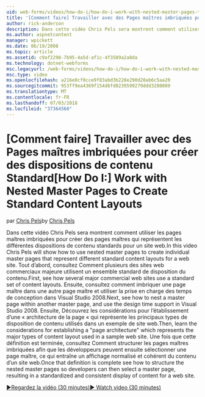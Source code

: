 ```yaml
---
uid: web-forms/videos/how-do-i/how-do-i-work-with-nested-master-pages-to-create-standard-content-layouts
title: '[Comment faire] Travailler avec des Pages maîtres imbriquées pour créer des dispositions de contenu Standard | Microsoft Docs'
author: rick-anderson
description: Dans cette vidéo Chris Pels sera montrent comment utiliser les pages maîtres imbriquées pour créer des pages maîtres qui représentent les différentes dispositions de contenu standards pour un w...
ms.author: aspnetcontent
manager: wpickett
ms.date: 06/19/2008
ms.topic: article
ms.assetid: c9af2298-7b95-4a5d-af1c-4f3589a2a8da
ms.technology: dotnet-webforms
msc.legacyurl: /web-forms/videos/how-do-i/how-do-i-work-with-nested-master-pages-to-create-standard-content-layouts
msc.type: video
ms.openlocfilehash: a216e0cf0cce9f83abd3b228e290d20ab6c5aa20
ms.sourcegitcommit: 953ff9ea4369f154d6fd0239599279ddd3280009
ms.translationtype: MT
ms.contentlocale: fr-FR
ms.lasthandoff: 07/03/2018
ms.locfileid: "37364560"
---
```

<a name="how-do-i-work-with-nested-master-pages-to-create-standard-content-layouts"></a><span data-ttu-id="b2404-103">[Comment faire] Travailler avec des Pages maîtres imbriquées pour créer des dispositions de contenu Standard</span><span class="sxs-lookup"><span data-stu-id="b2404-103">[How Do I:] Work with Nested Master Pages to Create Standard Content Layouts</span></span>
====================
<span data-ttu-id="b2404-104">par [Chris Pels](https://twitter.com/chrispels)</span><span class="sxs-lookup"><span data-stu-id="b2404-104">by [Chris Pels](https://twitter.com/chrispels)</span></span>

<span data-ttu-id="b2404-105">Dans cette vidéo Chris Pels sera montrent comment utiliser les pages maîtres imbriquées pour créer des pages maîtres qui représentent les différentes dispositions de contenu standards pour un site web.</span><span class="sxs-lookup"><span data-stu-id="b2404-105">In this video Chris Pels will show how to use nested master pages to create individual master pages that represent different standard content layouts for a web site.</span></span> <span data-ttu-id="b2404-106">Tout d’abord, consultez Comment plusieurs des sites web commerciaux majeure utilisent un ensemble standard de disposition du contenu.</span><span class="sxs-lookup"><span data-stu-id="b2404-106">First, see how several major commercial web sites use a standard set of content layouts.</span></span> <span data-ttu-id="b2404-107">Ensuite, consultez comment imbriquer une page maître dans une autre page maître et utiliser la prise en charge des temps de conception dans Visual Studio 2008.</span><span class="sxs-lookup"><span data-stu-id="b2404-107">Next, see how to nest a master page within another master page, and use the design time support in Visual Studio 2008.</span></span> <span data-ttu-id="b2404-108">Ensuite, Découvrez les considérations pour l’établissement d’une « architecture de la page « qui représente les principaux types de disposition de contenu utilisés dans un exemple de site web.</span><span class="sxs-lookup"><span data-stu-id="b2404-108">Then, learn the considerations for establishing a "page architecture" which represents the major types of content layout used in a sample web site.</span></span> <span data-ttu-id="b2404-109">Une fois que cette définition est terminée, consultez Comment structurer les pages maîtres imbriquées afin que les développeurs peuvent ensuite sélectionner une page maître, ce qui entraîne un affichage normalisé et cohérent du contenu d’un site web.</span><span class="sxs-lookup"><span data-stu-id="b2404-109">Once that definition is complete see how to structure the nested master pages so developers can then select a master page, resulting in a standardized and consistent display of content for a web site.</span></span>

[<span data-ttu-id="b2404-110">&#9654;Regardez la vidéo (30 minutes)</span><span class="sxs-lookup"><span data-stu-id="b2404-110">&#9654; Watch video (30 minutes)</span></span>](https://channel9.msdn.com/Blogs/ASP-NET-Site-Videos/how-do-i-work-with-nested-master-pages-to-create-standard-content-layouts)
